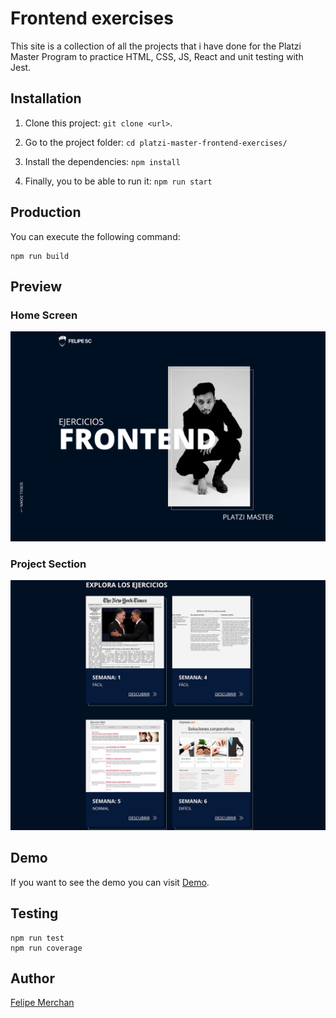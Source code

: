# Frontend exercises

This site is a collection of all the projects that i have done for the Platzi Master Program to practice HTML, CSS, JS, React and unit testing with Jest.

## Installation

1. Clone this project: `git clone <url>`.

2. Go to the project folder: `cd platzi-master-frontend-exercises/`

3. Install the dependencies: `npm install`

4. Finally, you to be able to run it: `npm run start`

## Production

You can execute the following command:

    npm run build

## Preview

### Home Screen

![Home Screen](https://github.com/FelipeMerchan/platzi-master-frontend-exercises/blob/master/src/images/preview-hero.png)

### Project Section

![Project Section](https://github.com/FelipeMerchan/platzi-master-frontend-exercises/blob/master/src/images/preview-section.jpg)

## Demo

If you want to see the demo you can visit [Demo](http://https://felipemerchan.github.io/platzi-master-frontend-exercises/ "Demo").

## Testing

    npm run test
    npm run coverage

## Author

[Felipe Merchan](https://github.com/FelipeMerchan "Felipe Merchan")
